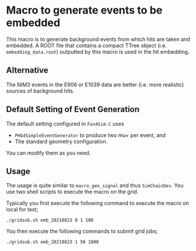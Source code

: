 # Macro to generate events to be embedded

This macro is to generate background events from which hits are taken and embedded.
A ROOT file that contains a compact TTree object (i.e. `embedding_data.root`) outputted by this macro is used in the hit embedding.

## Alternative

The NIM3 events in the E906 or E1039 data are better (i.e. more realistic) sources of background hits.

## Default Setting of Event Generation

The default setting configured in `Fun4Sim.C` uses
* `PHG4SimpleEventGenerator` to produce two mu+ per event, and
* The standard geometry configuration.

You can modify them as you need.

## Usage

The usage is quite similar to `macro_gen_signal` and thus `SimChainDev`.
You use two shell scripts to execute the macro on the grid.

Typically you first execute the following command to execute the macro on local for test;
```
./gridsub.sh emb_20210823 0 1 100
```

You then execute the following commands to submit grid jobs;
```
./gridsub.sh emb_20210823 1 50 1000
```

